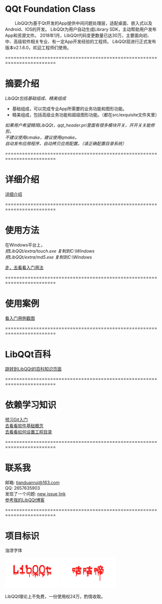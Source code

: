 
# QQt Foundation Class  

&emsp;&emsp; 
LibQQt为基于Qt开发的App提供中间问题处理层，适配桌面、嵌入式以及Android、IOS的开发。
LibQQt为用户自动生成Library SDK，主动帮助用户发布App和资源文件。
2018年1月，LibQQt代码变更数量已达30万，主要面向初、中、高级软件相关专业、有一定App开发经验的工程师。
LibQQt现进行正式发布版本v2.1.6.0，欢迎工程师们使用。  


========================================================================  
# 摘要介绍  

*LibQQt包括基础组成、精美组成*
- 基础组成，可以完成专业App所需要的业务功能和图形功能。
- 精美组成，包括高级业务功能和超级图形功能。（都在src/exquisite文件夹里）  

*如果用户希望精简LibQQt，qqt_header.pri里面有很多模块开关，开开关关能修剪。*  
*不建议使用cmake，建议使用qmake。*  
*自动发布应用程序，自动拷贝应用配置。（请正确配置目录系统）*  

========================================================================  
# 详细介绍  


[详细介绍](content.md)  

========================================================================  
# 使用方法  

在Windows平台上，  
*把LibQQt/extra/touch.exe 复制到C:\Windows*   
*把LibQQt/extra/md5.exe 复制到C:\Windows*   

[走，去看看入门用法](usage.md)  

========================================================================  

# 使用案例

[看入门用例截图](screenshot.md)

========================================================================  

# LibQQt百科

[跳转到LibQQt的百科知识页面](wiki/wiki.md "Wiki Page")


========================================================================  

# 依赖学习知识   

[预习Git入门](usage-git.md)  
[去看看软件基础概念](software.md)  
[去看看如何设置工程目录](project.md)  

========================================================================  

# 联系我  

邮箱: tianduanrui@163.com  
QQ: 2657635903  
发现了一个问题: [new issue link](https://gitee.com/drabel/LibQt/issues/new?issue%5Bassignee_id%5D=0&issue%5Bmilestone_id%5D=0)  
[参考我的LibQQt博客](http://blog.csdn.net/Dr_Abel)   

========================================================================  

# 项目标识  

油漆字体  

![logo](screenshot/logo2.png "Logo")  ![logo](screenshot/logo2_zh_CN.png "Logo zh_CN")   

LibQQt理论上不免费，一份使用权24万，酌情收取。     

